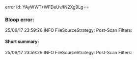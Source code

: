 error id: YAyWWT+WFDeUv/IN2Xg9Lg==
### Bloop error:

25/06/17 23:59:26 INFO FileSourceStrategy: Post-Scan Filters:
#### Short summary: 

25/06/17 23:59:26 INFO FileSourceStrategy: Post-Scan Filters: